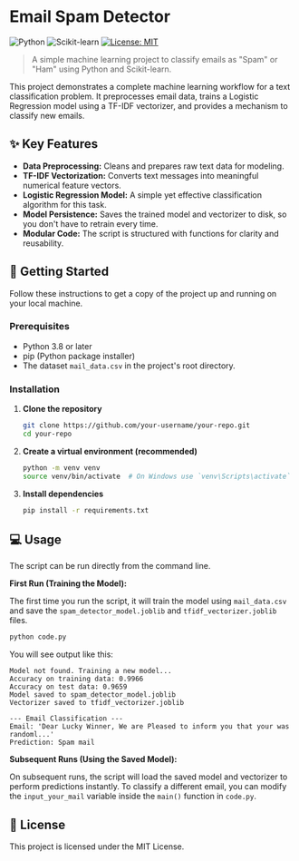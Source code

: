 # Email Spam Detector

![Python](https://img.shields.io/badge/python-3.8+-blue.svg)
![Scikit-learn](https://img.shields.io/badge/scikit--learn-1.0.2-orange)
[![License: MIT](https://img.shields.io/badge/License-MIT-yellow.svg)](https://opensource.org/licenses/MIT)

> A simple machine learning project to classify emails as "Spam" or "Ham" using Python and Scikit-learn.

This project demonstrates a complete machine learning workflow for a text classification problem. It preprocesses email data, trains a Logistic Regression model using a TF-IDF vectorizer, and provides a mechanism to classify new emails.

## ✨ Key Features

*   **Data Preprocessing:** Cleans and prepares raw text data for modeling.
*   **TF-IDF Vectorization:** Converts text messages into meaningful numerical feature vectors.
*   **Logistic Regression Model:** A simple yet effective classification algorithm for this task.
*   **Model Persistence:** Saves the trained model and vectorizer to disk, so you don't have to retrain every time.
*   **Modular Code:** The script is structured with functions for clarity and reusability.

## 🚀 Getting Started

Follow these instructions to get a copy of the project up and running on your local machine.

### Prerequisites

*   Python 3.8 or later
*   pip (Python package installer)
*   The dataset `mail_data.csv` in the project's root directory.

### Installation

1.  **Clone the repository**
    ```bash
    git clone https://github.com/your-username/your-repo.git
    cd your-repo
    ```

2.  **Create a virtual environment (recommended)**
    ```bash
    python -m venv venv
    source venv/bin/activate  # On Windows use `venv\Scripts\activate`
    ```

3.  **Install dependencies**
    ```bash
    pip install -r requirements.txt
    ```

## 💻 Usage

The script can be run directly from the command line.

**First Run (Training the Model):**

The first time you run the script, it will train the model using `mail_data.csv` and save the `spam_detector_model.joblib` and `tfidf_vectorizer.joblib` files.

```bash
python code.py
```

You will see output like this:
```
Model not found. Training a new model...
Accuracy on training data: 0.9966
Accuracy on test data: 0.9659
Model saved to spam_detector_model.joblib
Vectorizer saved to tfidf_vectorizer.joblib

--- Email Classification ---
Email: 'Dear Lucky Winner, We are Pleased to inform you that your was randoml...'
Prediction: Spam mail
```

**Subsequent Runs (Using the Saved Model):**

On subsequent runs, the script will load the saved model and vectorizer to perform predictions instantly. To classify a different email, you can modify the `input_your_mail` variable inside the `main()` function in `code.py`.

## 📜 License

This project is licensed under the MIT License.

